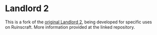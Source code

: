 Landlord 2
========

This is a fork of the [original Landlord 2](https://gitlab.com/alexdaichendt/LandLord), being developed for specific uses on Ruinscraft. More information provided at the linked repository.
